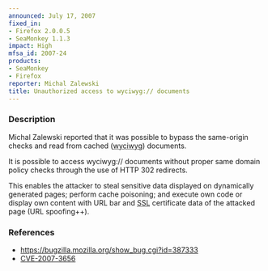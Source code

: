 ```yaml
---
announced: July 17, 2007
fixed_in:
- Firefox 2.0.0.5
- SeaMonkey 1.1.3
impact: High
mfsa_id: 2007-24
products:
- SeaMonkey
- Firefox
reporter: Michal Zalewski
title: Unauthorized access to wyciwyg:// documents
---
```


<h3>Description</h3>

<p>Michal Zalewski reported that it was possible to bypass the same-origin checks and read from cached (<abbr title="What You Cache Is What You Get">wyciwyg</abbr>) documents.

It is possible to access wyciwyg:// documents without proper same domain policy
checks through the use of HTTP 302 redirects.

This enables the attacker to steal sensitive data displayed on dynamically
generated pages; perform cache poisoning; and execute own code or display own
content with URL bar and <abbr title="Secure Socket Layer">SSL</abbr> certificate data of the attacked page (URL
spoofing++).</p>

<h3>References</h3>

<ul>
<li><a href="https://bugzilla.mozilla.org/show_bug.cgi?id=387333">
https://bugzilla.mozilla.org/show_bug.cgi?id=387333</a></li>

<li><a href="http://nvd.nist.gov/nvd.cfm?cvename=CVE-2007-3656">CVE-2007-3656</a></li>
</ul>



